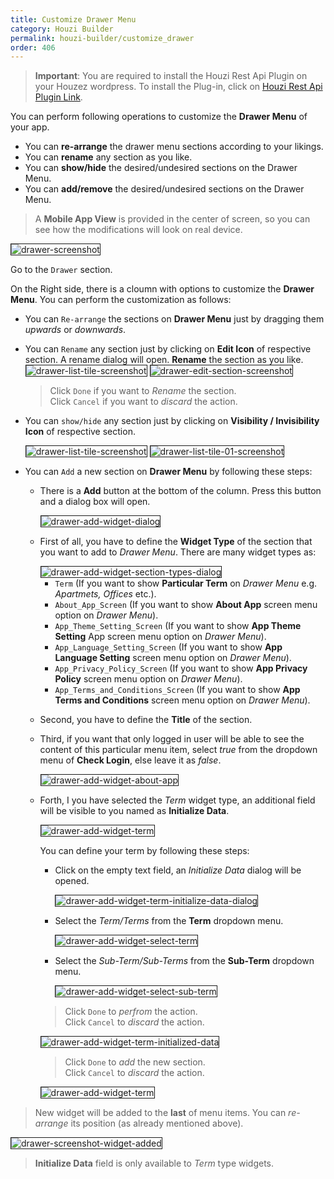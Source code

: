 ```yaml
---
title: Customize Drawer Menu
category: Houzi Builder
permalink: houzi-builder/customize_drawer
order: 406
---
```


> **Important**: You are required to install the Houzi Rest Api Plugin on your Houzez wordpress. To install the Plug-in, click on [Houzi Rest Api Plugin Link](https://github.com/booleanbites/houzi-rest-api).

You can perform following operations to customize the **Drawer Menu** of your app. 
* You can **re-arrange** the drawer menu sections according to your likings.
* You can **rename** any section as you like.
* You can **show/hide** the desired/undesired sections on the Drawer Menu.
* You can **add/remove** the desired/undesired sections on the Drawer Menu.

> A **Mobile App View** is provided in the center of screen, so you can see how the modifications will look on real device.

<img src="../../images/drawer-screenshot.png" alt="drawer-screenshot" title="drawer-screenshot" border= "1px solid"/>

Go to the `Drawer` section.

On the Right side, there is a cloumn with options to customize the **Drawer Menu**. You can perform the customization as follows:
* You can `Re-arrange` the sections on **Drawer Menu** just by dragging them *upwards* or *downwards*.
* You can `Rename` any section just by clicking on **Edit Icon** of respective section. A rename dialog will open. **Rename** the section as you like. 
    <img src="../../images/drawer-list-tile-screenshot.png" alt="drawer-list-tile-screenshot" title="drawer-list-tile-screenshot" border= "1px solid"/>
    <img src="../../images/drawer-edit-section-screenshot.png" alt="drawer-edit-section-screenshot" title="drawer-edit-section-screenshot" border= "1px solid"/>
    > Click `Done` if you want to *Rename* the section.  
    Click `Cancel` if you want to *discard* the action.
* You can `show/hide` any section just by clicking on **Visibility / Invisibility Icon** of respective section.  
 
    <img src="../../images/drawer-list-tile-screenshot.png" alt="drawer-list-tile-screenshot" title="drawer-list-tile-screenshot" border= "1px solid"/>
    <img src="../../images/drawer-list-tile-01-screenshot.png" alt="drawer-list-tile-01-screenshot" title="drawer-list-tile-01-screenshot" border= "1px solid"/>  
    
* You can `Add` a new section on **Drawer Menu** by following these steps:
  - There is a **Add** button at the bottom of the column. Press this button and a dialog box will open. 
     
     <img src="../../images/drawer-add-widget-dialog.png" alt="drawer-add-widget-dialog" title="drawer-add-widget-dialog" border= "1px solid"/>

  - First of all, you have to define the **Widget Type** of the section that you want to add to *Drawer Menu*. There are many widget types as: 
     
     <img src="../../images/drawer-add-widget-section-types-dialog.png" alt="drawer-add-widget-section-types-dialog" title="drawer-add-widget-section-types-dialog" border= "1px solid"/>

     -  `Term` (If you want to show **Particular Term** on *Drawer Menu* e.g. *Apartmets, Offices* etc.).
     - `About_App_Screen` (If you want to show **About App** screen menu option on *Drawer Menu*).
     - `App_Theme_Setting_Screen` (If you want to show **App Theme Setting** App screen menu option on *Drawer Menu*).
     - `App_Language_Setting_Screen` (If you want to show **App Language Setting** screen menu option on *Drawer Menu*).
     - `App_Privacy_Policy_Screen` (If you want to show **App Privacy Policy** screen menu option on *Drawer Menu*).
     - `App_Terms_and_Conditions_Screen` (If you want to show **App Terms and Conditions** screen menu option on *Drawer Menu*).
  - Second, you have to define the **Title** of the section.
  - Third, if you want that only logged in user will be able to see the content of this particular menu item, select *true* from the dropdown menu of **Check Login**, else leave it as *false*.
  
    <img src="../../images/drawer-add-widget-about-app.png" alt="drawer-add-widget-about-app" title="drawer-add-widget-about-app" border= "1px solid"/>

  - Forth, I you have selected the *Term* widget type, an additional field will be visible to you named as **Initialize Data**. 
    
    <img src="../../images/drawer-add-widget-term.png" alt="drawer-add-widget-term" title="drawer-add-widget-term" border= "1px solid"/>
  
    You can define your term by following these steps:
    - Click on the empty text field, an *Initialize Data* dialog will be opened.
    
        <img src="../../images/drawer-add-widget-term-initialize-data-dialog.png" alt="drawer-add-widget-term-initialize-data-dialog" title="drawer-add-widget-term-initialize-data-dialog" border= "1px solid"/>
    
    - Select the *Term/Terms* from the **Term** dropdown menu.
    
        <img src="../../images/drawer-add-widget-select-term.png" alt="drawer-add-widget-select-term" title="drawer-add-widget-select-term" border= "1px solid"/>
    
    - Select the *Sub-Term/Sub-Terms* from the **Sub-Term** dropdown menu.
    
        <img src="../../images/drawer-add-widget-select-sub-term.png" alt="drawer-add-widget-select-sub-term" title="drawer-add-widget-select-sub-term" border= "1px solid"/> 
    
    > Click `Done` to *perfrom* the action.  
    Click `Cancel` to *discard* the action.

    <img src="../../images/drawer-add-widget-term-initialized-data.png" alt="drawer-add-widget-term-initialized-data" title="drawer-add-widget-term-initialized-data" border= "1px solid"/> 

    > Click `Done` to *add* the new section.  
    Click `Cancel` to *discard* the action.
    
    <img src="../../images/drawer-add-widget-term.png" alt="drawer-add-widget-term" title="drawer-add-widget-term" border= "1px solid"/>


> New widget will be added to the **last** of menu items. You can *re-arrange* its position (as already mentioned above).
    
<img src="../../images/drawer-screenshot-widget-added.png" alt="drawer-screenshot-widget-added" title="drawer-screenshot-widget-added" border= "1px solid"/>
  
   

> **Initialize Data** field is only available to *Term* type widgets.